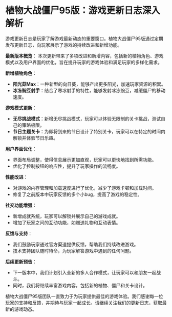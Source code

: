 # 植物大战僵尸95版：游戏更新日志深入解析

游戏更新日志是玩家了解游戏最新动态的重要窗口。植物大战僵尸95版通过定期发布更新日志，向玩家展示了游戏的持续改进和新增功能。

**最新版本概览**：
本次更新带来了多项改进和新增内容，包括新的植物角色、游戏模式以及用户界面的优化，旨在提升玩家的游戏体验和满足玩家的多样化需求。

**新增植物角色**：
- **阳光菇Max**：一种新型的向日葵，能够产出更多阳光，加速玩家资源的积累。
- **冰冻豌豆射手**：结合了寒冰射手的特性，能够发射冰冻豌豆，减缓僵尸的移动速度。

**游戏模式更新**：
- **无尽挑战模式**：新增无尽挑战模式，玩家可以体验无限制的关卡挑战，测试自己的策略极限。
- **节日主题关卡**：为即将到来的节日设计了特别关卡，玩家可以在特定的时间内解锁并体验节日乐趣。

**用户界面优化**：
- 界面布局调整，使得信息展示更加直观，玩家可以更快地找到所需功能。
- 优化了控制按钮的响应性，提升了玩家操作的流畅度。

**性能改进**：
- 对游戏的内存管理和加载速度进行了优化，减少了游戏卡顿和加载时间。
- 修复了之前版本中玩家反馈的多个小bug，提高了游戏的稳定性。

**社交功能增强**：
- 新增成就系统，玩家可以解锁并展示自己的游戏成就。
- 增加了玩家之间的互动功能，如赠送礼物和互动表情。

**反馈与支持**：
- 我们鼓励玩家通过官方渠道提供反馈，帮助我们持续改进游戏。
- 技术支持团队随时待命，为玩家解答游戏中遇到的任何问题。

**后续更新预告**：
- 下一版本中，我们计划引入全新的多人合作模式，让玩家可以和朋友一起战斗。
- 同时，我们将继续丰富游戏内容，包括新的植物、僵尸和关卡设计。

植物大战僵尸95版团队一直致力于为玩家提供最佳的游戏体验。我们感谢每一位玩家的支持和反馈，并期待与玩家一起成长。请继续关注我们的更新日志，获取最新的游戏动态。